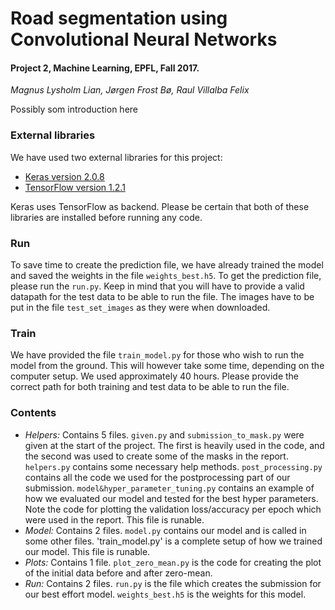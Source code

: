 # Road segmentation using Convolutional Neural Networks
#### Project 2, Machine Learning, EPFL, Fall 2017.

*Magnus Lysholm Lian, Jørgen Frost Bø, Raul Villalba Felix*

Possibly som introduction here

### External libraries

We have used two external libraries for this project:

- [Keras version 2.0.8](https://keras.io/#installation)
- [TensorFlow version 1.2.1](https://www.tensorflow.org/install/)

Keras uses TensorFlow as backend. Please be certain that both of these libraries are installed before running any code.

### Run

To save time to create the prediction file, we have already trained the model and saved
the weights in the file `weights_best.h5`. To get the prediction file, please run the `run.py`.
Keep in mind that you will have to provide a valid datapath for the test data to be able to run the file. The images
have to be put in the file `test_set_images` as they were when downloaded.

### Train

We have provided the file `train_model.py` for those who wish to run the model from the ground.
This will however take some time, depending on the computer setup. We used approximately 40 hours.
Please provide the correct path for both training and test data to be able to run the file.

### Contents

- *Helpers:* Contains 5 files. `given.py` and `submission_to_mask.py` were given at the start of the project.
The first is heavily used in the code, and the second was used to create some of the masks in the report.
`helpers.py` contains some necessary help methods. `post_processing.py` contains all the code we used for the
postprocessing part of our submission. `model&hyper_parameter_tuning.py` contains an example of how we
evaluated our model and tested for the best hyper parameters. Note the code for plotting the validation loss/accuracy
per epoch which were used in the report. This file is runable.
- *Model:* Contains 2 files. `model.py` contains our model and is called in some other files.
'train_model.py' is a complete setup of how we trained our model. This file is runable.
- *Plots:* Contains 1 file. `plot_zero_mean.py` is the code for creating the plot of the initial data before and
after zero-mean.
- *Run:* Contains 2 files. `run.py` is the file which creates the submission for our best effort model.
`weights_best.h5` is the weights for this model.